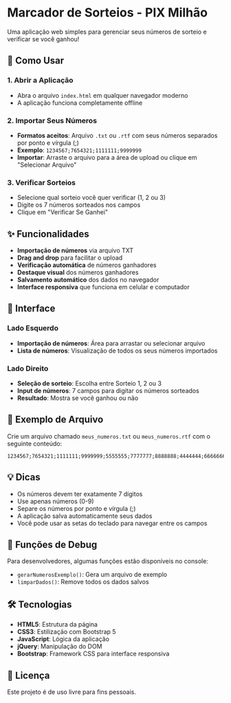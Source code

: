 # Marcador de Sorteios - PIX Milhão

Uma aplicação web simples para gerenciar seus números de sorteio e verificar se você ganhou!

## 🚀 Como Usar

### 1. Abrir a Aplicação
- Abra o arquivo `index.html` em qualquer navegador moderno
- A aplicação funciona completamente offline

### 2. Importar Seus Números
- **Formatos aceitos**: Arquivo `.txt` ou `.rtf` com seus números separados por ponto e vírgula (;)
- **Exemplo**: `1234567;7654321;1111111;9999999`
- **Importar**: Arraste o arquivo para a área de upload ou clique em "Selecionar Arquivo"

### 3. Verificar Sorteios
- Selecione qual sorteio você quer verificar (1, 2 ou 3)
- Digite os 7 números sorteados nos campos
- Clique em "Verificar Se Ganhei"

## ✨ Funcionalidades

- **Importação de números** via arquivo TXT
- **Drag and drop** para facilitar o upload
- **Verificação automática** de números ganhadores
- **Destaque visual** dos números ganhadores
- **Salvamento automático** dos dados no navegador
- **Interface responsiva** que funciona em celular e computador

## 📱 Interface

### Lado Esquerdo
- **Importação de números**: Área para arrastar ou selecionar arquivo
- **Lista de números**: Visualização de todos os seus números importados

### Lado Direito
- **Seleção de sorteio**: Escolha entre Sorteio 1, 2 ou 3
- **Input de números**: 7 campos para digitar os números sorteados
- **Resultado**: Mostra se você ganhou ou não

## 🎯 Exemplo de Arquivo

Crie um arquivo chamado `meus_numeros.txt` ou `meus_numeros.rtf` com o seguinte conteúdo:

```
1234567;7654321;1111111;9999999;5555555;7777777;8888888;4444444;6666666;2222222
```

## 💡 Dicas

- Os números devem ter exatamente 7 dígitos
- Use apenas números (0-9)
- Separe os números por ponto e vírgula (;)
- A aplicação salva automaticamente seus dados
- Você pode usar as setas do teclado para navegar entre os campos

## 🔧 Funções de Debug

Para desenvolvedores, algumas funções estão disponíveis no console:

- `gerarNumerosExemplo()`: Gera um arquivo de exemplo
- `limparDados()`: Remove todos os dados salvos

## 🛠️ Tecnologias

- **HTML5**: Estrutura da página
- **CSS3**: Estilização com Bootstrap 5
- **JavaScript**: Lógica da aplicação
- **jQuery**: Manipulação do DOM
- **Bootstrap**: Framework CSS para interface responsiva

## 📄 Licença

Este projeto é de uso livre para fins pessoais. 